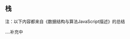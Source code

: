 <!--
 * @Date: 2022-01-05 01:40:32
 * @LastEditors: Lewis
 * @LastEditTime: 2022-01-05 01:45:00
-->
## 栈

注：以下内容都来自《数据结构与算法JavaScript描述》的总结

....补充中